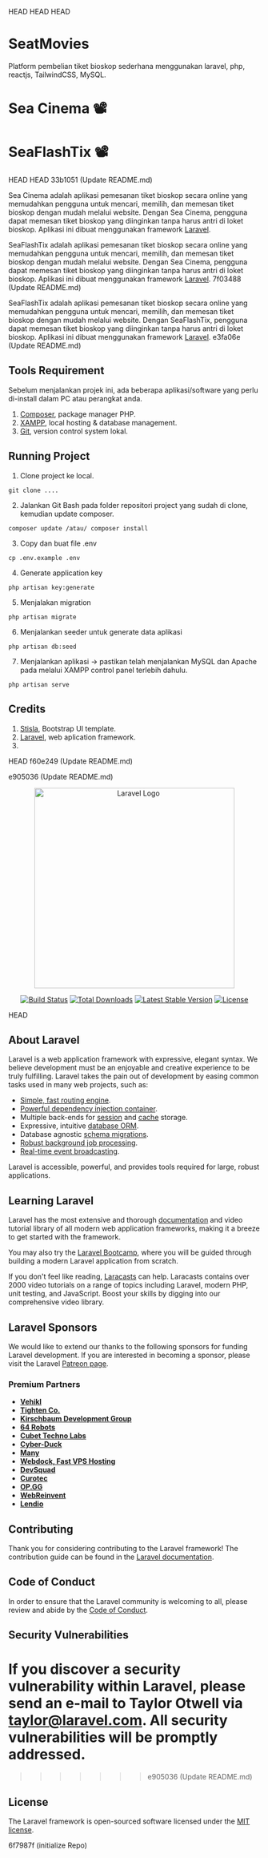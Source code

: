 HEAD
HEAD
HEAD

# SeatMovies

Platform pembelian tiket bioskop sederhana menggunakan laravel, php, reactjs, TailwindCSS, MySQL.

# Sea Cinema 📽️

# SeaFlashTix 📽️

HEAD
HEAD
33b1051 (Update README.md)

Sea Cinema adalah aplikasi pemesanan tiket bioskop secara online yang memudahkan pengguna untuk mencari, memilih, dan memesan tiket bioskop dengan mudah melalui website. Dengan Sea Cinema, pengguna dapat memesan tiket bioskop yang diinginkan tanpa harus antri di loket bioskop. Aplikasi ini dibuat menggunakan framework [Laravel](https://laravel.com).

SeaFlashTix adalah aplikasi pemesanan tiket bioskop secara online yang memudahkan pengguna untuk mencari, memilih, dan memesan tiket bioskop dengan mudah melalui website. Dengan Sea Cinema, pengguna dapat memesan tiket bioskop yang diinginkan tanpa harus antri di loket bioskop. Aplikasi ini dibuat menggunakan framework [Laravel](https://laravel.com).
7f03488 (Update README.md)

SeaFlashTix adalah aplikasi pemesanan tiket bioskop secara online yang memudahkan pengguna untuk mencari, memilih, dan memesan tiket bioskop dengan mudah melalui website. Dengan SeaFlashTix, pengguna dapat memesan tiket bioskop yang diinginkan tanpa harus antri di loket bioskop. Aplikasi ini dibuat menggunakan framework [Laravel](https://laravel.com).
e3fa06e (Update README.md)

## Tools Requirement

Sebelum menjalankan projek ini, ada beberapa aplikasi/software yang perlu di-install dalam PC atau perangkat anda.

1. [Composer](https://getcomposer.org/download/), package manager PHP.
2. [XAMPP](https://www.apachefriends.org/), local hosting & database management.
3. [Git](https://git-scm.com/downloads), version control system lokal.

## Running Project

1. Clone project ke local.

```
git clone ....
```

2. Jalankan Git Bash pada folder repositori project yang sudah di clone, kemudian update composer.

```
composer update /atau/ composer install
```

3. Copy dan buat file .env

```
cp .env.example .env
```

4. Generate application key

```
php artisan key:generate
```

5. Menjalakan migration

```
php artisan migrate
```

6. Menjalankan seeder untuk generate data aplikasi

```
php artisan db:seed
```

7. Menjalankan aplikasi -> pastikan telah menjalankan MySQL dan Apache pada melalui XAMPP control panel terlebih dahulu.

```
php artisan serve
```

## Credits

1. [Stisla](https://choosealicense.com/licenses/mit/), Bootstrap UI template.
2. [Laravel](https://laravel.com), web aplication framework.
3. 

HEAD
f60e249 (Update README.md)

e905036 (Update README.md)

<p align="center"><a href="https://laravel.com" target="_blank"><img src="https://raw.githubusercontent.com/laravel/art/master/logo-lockup/5%20SVG/2%20CMYK/1%20Full%20Color/laravel-logolockup-cmyk-red.svg" width="400" alt="Laravel Logo"></a></p>

<p align="center">
<a href="https://github.com/laravel/framework/actions"><img src="https://github.com/laravel/framework/workflows/tests/badge.svg" alt="Build Status"></a>
<a href="https://packagist.org/packages/laravel/framework"><img src="https://img.shields.io/packagist/dt/laravel/framework" alt="Total Downloads"></a>
<a href="https://packagist.org/packages/laravel/framework"><img src="https://img.shields.io/packagist/v/laravel/framework" alt="Latest Stable Version"></a>
<a href="https://packagist.org/packages/laravel/framework"><img src="https://img.shields.io/packagist/l/laravel/framework" alt="License"></a>
</p>

HEAD

## About Laravel

Laravel is a web application framework with expressive, elegant syntax. We believe development must be an enjoyable and creative experience to be truly fulfilling. Laravel takes the pain out of development by easing common tasks used in many web projects, such as:

-   [Simple, fast routing engine](https://laravel.com/docs/routing).
-   [Powerful dependency injection container](https://laravel.com/docs/container).
-   Multiple back-ends for [session](https://laravel.com/docs/session) and [cache](https://laravel.com/docs/cache) storage.
-   Expressive, intuitive [database ORM](https://laravel.com/docs/eloquent).
-   Database agnostic [schema migrations](https://laravel.com/docs/migrations).
-   [Robust background job processing](https://laravel.com/docs/queues).
-   [Real-time event broadcasting](https://laravel.com/docs/broadcasting).

Laravel is accessible, powerful, and provides tools required for large, robust applications.

## Learning Laravel

Laravel has the most extensive and thorough [documentation](https://laravel.com/docs) and video tutorial library of all modern web application frameworks, making it a breeze to get started with the framework.

You may also try the [Laravel Bootcamp](https://bootcamp.laravel.com), where you will be guided through building a modern Laravel application from scratch.

If you don't feel like reading, [Laracasts](https://laracasts.com) can help. Laracasts contains over 2000 video tutorials on a range of topics including Laravel, modern PHP, unit testing, and JavaScript. Boost your skills by digging into our comprehensive video library.

## Laravel Sponsors

We would like to extend our thanks to the following sponsors for funding Laravel development. If you are interested in becoming a sponsor, please visit the Laravel [Patreon page](https://patreon.com/taylorotwell).

### Premium Partners

-   **[Vehikl](https://vehikl.com/)**
-   **[Tighten Co.](https://tighten.co)**
-   **[Kirschbaum Development Group](https://kirschbaumdevelopment.com)**
-   **[64 Robots](https://64robots.com)**
-   **[Cubet Techno Labs](https://cubettech.com)**
-   **[Cyber-Duck](https://cyber-duck.co.uk)**
-   **[Many](https://www.many.co.uk)**
-   **[Webdock, Fast VPS Hosting](https://www.webdock.io/en)**
-   **[DevSquad](https://devsquad.com)**
-   **[Curotec](https://www.curotec.com/services/technologies/laravel/)**
-   **[OP.GG](https://op.gg)**
-   **[WebReinvent](https://webreinvent.com/?utm_source=laravel&utm_medium=github&utm_campaign=patreon-sponsors)**
-   **[Lendio](https://lendio.com)**

## Contributing

Thank you for considering contributing to the Laravel framework! The contribution guide can be found in the [Laravel documentation](https://laravel.com/docs/contributions).

## Code of Conduct

In order to ensure that the Laravel community is welcoming to all, please review and abide by the [Code of Conduct](https://laravel.com/docs/contributions#code-of-conduct).

## Security Vulnerabilities

# If you discover a security vulnerability within Laravel, please send an e-mail to Taylor Otwell via [taylor@laravel.com](mailto:taylor@laravel.com). All security vulnerabilities will be promptly addressed.

> > > > > > > e905036 (Update README.md)

## License

The Laravel framework is open-sourced software licensed under the [MIT license](https://opensource.org/licenses/MIT).

6f7987f (initialize Repo)

